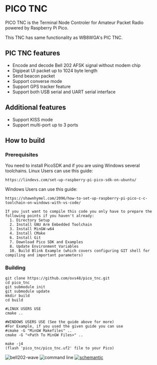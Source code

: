 # PICO TNC

PICO TNC is the Terminal Node Controler for Amateur Packet Radio powered by Raspberry Pi Pico.

This TNC has same functionality as WB8WGA's PIC TNC.

## PIC TNC features

- Encode and decode Bell 202 AFSK signal without modem chip
- Digipeat UI packet up to 1024 byte length
- Send beacon packet
- Support converse mode
- Support GPS tracker feature
- Support both USB serial and UART serial interface

## Additional features

- Support KISS mode
- Support multi-port up to 3 ports

## How to build

### Prerequisites

You need to install PicoSDK and if you are using Windows several toolchains.
Linux Users can use this guide:
```
https://lindevs.com/set-up-raspberry-pi-pico-sdk-on-ubuntu/
```
Windows Users can use this guide:
```
https://shawnhymel.com/2096/how-to-set-up-raspberry-pi-pico-c-c-toolchain-on-windows-with-vs-code/

If you just want to compile this code you only have to prepare the following points if you haven't already:
  1. Directory Setup
  2. Install GNU Arm Embedded Toolchain
  3. Install MinGW-w64
  4. Install CMake
  6. Install Git
  7. Download Pico SDK and Examples
  8. Update Environment Variables
  10. Build Blink Example (which covers configuring GIT shell for compiling and important parameters)
```

### Building

```
git clone https://github.com/ovs48/pico_tnc.git
cd pico_tnc
git submodule init
git submodule update
mkdir build
cd build

#LINUX USERS USE
cmake ..

#WINDOWS USERS USE (See the guide above for more)
#For Example, if you used the given guide you can use
#cmake -G "MinGW Makefiles" ..
cmake -G "<Path To MinGW Files>" ..

make -j4
(flash 'pico_tnc/pico_tnc.uf2' file to your Pico)
```
![bell202-wave](bell202-wave.png)
![command line](command.png)
[![schemantic](schematic.jpg)](schematic.png)
